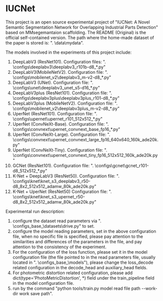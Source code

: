 # IUCNet
This project is an open source experimental project of "IUCNet: A Novel Semantic Segmentation Network for Overlapping Industrial Parts Detection" based on MMsegemantaion scaffolding.
The README (Original) is the official self-contained version.
The path where the home-made dataset of the paper is stored is: ". \data\mydata".

The models involved in the experiments of this project include:
1. DeepLabV3 (ResNet101). Configuration files: ". \configs\deeplabv3\deeplabv3_r101b-d8_*.py"
2. DeepLabV3(MobileNetV2). Configuration file: ". \configs\mobilenet_v2\deeplabv3_m-v2-d8_*.py"
3. DeepLabV3 (UNet). Configuration file: ". \configs\unet\deeplabv3_unet_s5-d16_*.py"
4. DeepLabV3plus (ResNet101). Configuration file: ". \configs\deeplabv3plus\deeplabv3plus_r101-d8_*.py"
5. DeepLabV3plus (MobileNetV2). Configuration file: ". \configs\mobilenet_v2\deeplabv3plus_m-v2-d8_*.py"
6. UperNet (ResNet101). Configuration file: ". \configs\upernet\upernet_r101_512x512_*.py"
7. UperNet (ConvNeXt-Base).  Configuration file: ". \configs\convnext\upernet_convnext_base_fp16_*.py"
8. UperNet (ConvNeXt-Large). Configuration file: ". \configs\convnext\upernet_convnext_large_fp16_640x640_160k_ade20k.py"
9. UperNet (ConvNeXt-Tiny). Configuration file: ". \configs\convnext\upernet_convnext_tiny_fp16_512x512_160k_ade20k.py"
10. GCNet (ResNet101).  Configuration file: ". \configs\gcnet\gcnet_r101-d8_512x512_*.py"
11. K-Net + DeepLabV3 (ResNet50). Configuration file: ". \configs\knet\knet_s3_deeplabv3_r50-d8_8x2_512x512_adamw_80k_ade20k.py"
12. K-Net + UperNet (ResNet50) Configuration file: ". \configs\knet\knet_s3_upernet_r50-d8_8x2_512x512_adamw_80k_ade20k.py"

Experimental run description:
1. configure the dataset read parameters via ". \configs\_base_\datasets\drive.py" to set.
2. configure the model reading parameters, set in the above configuration file, when no specific file is specified, please pay attention to the similarities and differences of the parameters in the file, and pay attention to the consistency of the experiment.
3. For the configuration of the loss function, please set it in the model configuration file (the file pointed to in the read parameters file, usually located in ". \configs\_base_\models"), please change the loss_decode related configuration in the decode_head and auxiliary_head fields.
4. For photometric distortion related configuration, please add dict(type='PhotoMetricDistortion', *) field under the train_pipeline field in the model configuration file.
5. run by the command "python tools/train.py model read file path --work-dir work save path".
